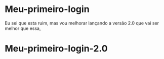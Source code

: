 # Meu-primeiro-login
Eu sei que esta ruim, mas vou melhorar lançando a versão 2.0 que vai ser melhor que essa,

# Meu-primeiro-login-2.0
